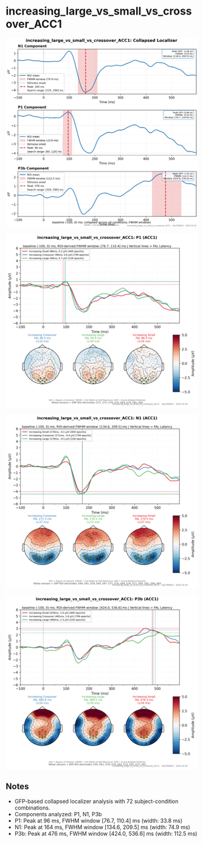 # increasing_large_vs_small_vs_crossover_ACC1

![figure](docs/assets/plots/increasing_large_vs_small_vs_crossover_ACC1/increasing_large_vs_small_vs_crossover_ACC1-collapsed_localizer.png)

![figure](docs/assets/plots/increasing_large_vs_small_vs_crossover_ACC1/increasing_large_vs_small_vs_crossover_ACC1-P1.png)

![figure](docs/assets/plots/increasing_large_vs_small_vs_crossover_ACC1/increasing_large_vs_small_vs_crossover_ACC1-N1.png)

![figure](docs/assets/plots/increasing_large_vs_small_vs_crossover_ACC1/increasing_large_vs_small_vs_crossover_ACC1-P3b.png)


## Notes

- GFP-based collapsed localizer analysis with 72 subject-condition combinations.
- Components analyzed: P1, N1, P3b
- P1: Peak at 96 ms, FWHM window [76.7, 110.4] ms (width: 33.8 ms)
- N1: Peak at 164 ms, FWHM window [134.6, 209.5] ms (width: 74.9 ms)
- P3b: Peak at 476 ms, FWHM window [424.0, 536.6] ms (width: 112.5 ms)
